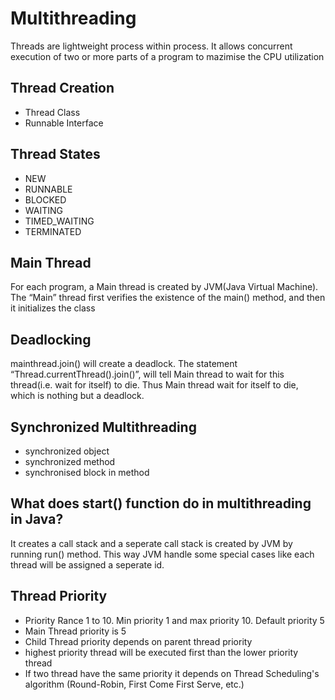 # Multithreading
Threads are lightweight process within process. It allows concurrent execution of two or more parts of a program to mazimise the CPU utilization

## Thread Creation
* Thread Class
* Runnable Interface

## Thread States
* NEW
* RUNNABLE
* BLOCKED
* WAITING
* TIMED_WAITING
* TERMINATED

## Main Thread
For each program, a Main thread is created by JVM(Java Virtual Machine). The “Main” thread first verifies the existence of the main() method, and then it initializes the class

## Deadlocking
mainthread.join() will create a deadlock. The statement “Thread.currentThread().join()”, will tell Main thread to wait for this thread(i.e. wait for itself) to die. Thus Main thread wait for itself to die, which is nothing but a deadlock.

## Synchronized Multithreading
* synchronized object
* synchronized method
* synchronised block in method

## What does start() function do in multithreading in Java?
It creates a call stack and a seperate call stack is created by JVM by running run() method. This way JVM handle some special cases like each thread will be assigned a seperate id.

## Thread Priority
* Priority Rance 1 to 10. Min priority 1 and max priority 10. Default priority 5
* Main Thread priority is 5
* Child Thread priority depends on parent thread priority
* highest priority thread will be executed first than the lower priority thread
* If two thread have the same priority it depends on Thread Scheduling's algorithm (Round-Robin, First Come First Serve, etc.)
